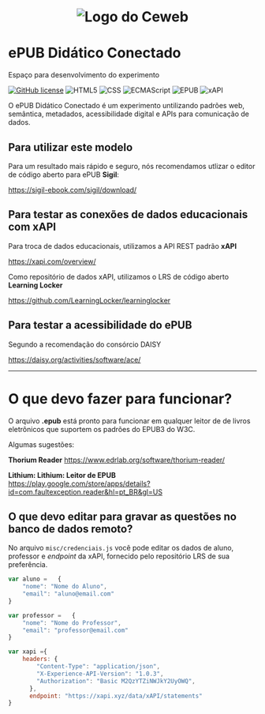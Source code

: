 <h1 align="center">
    <img src="https://ceweb.br/assets/img/logo-ceweb-br.png" alt="Logo do Ceweb"/>
</h1>

# ePUB Didático Conectado
Espaço para desenvolvimento do experimento

[![GitHub license](https://img.shields.io/github/license/Naereen/StrapDown.js.svg)](https://github.com/Naereen/StrapDown.js/blob/master/LICENSE)
![HTML5](https://img.shields.io/badge/HTML-5-green)
![CSS](https://img.shields.io/badge/CSS-3-green)
![ECMAScript](https://img.shields.io/badge/ECMAScript-6-green)
![EPUB](https://img.shields.io/badge/EPUB-3-blue)
![xAPI](https://img.shields.io/badge/xAPI-1.0.3-blue)

O ePUB Didático Conectado é um experimento untilizando padrões web, semântica, metadados, acessibilidade digital e APIs para comunicação de dados. 


## Para utilizar este modelo

Para um resultado mais rápido e seguro, nós recomendamos utlizar o editor de código aberto para ePUB **Sigil**: 

https://sigil-ebook.com/sigil/download/

## Para testar as conexões de dados educacionais com xAPI 

Para troca de dados educacionais, utilizamos a API REST padrão **xAPI** 

https://xapi.com/overview/

Como repositório de dados xAPI, utilizamos o LRS de código aberto **Learning Locker**

https://github.com/LearningLocker/learninglocker

## Para testar a acessibilidade do ePUB 
Segundo a recomendação do consórcio DAISY

https://daisy.org/activities/software/ace/

---

 # O que devo fazer para funcionar?

 O arquivo **.epub** está pronto para funcionar em qualquer
 leitor de de livros eletrônicos que suportem os padrões do
  EPUB3 do W3C.

  Algumas sugestões:

**Thorium Reader**
https://www.edrlab.org/software/thorium-reader/

**Lithium: Lithium: Leitor de EPUB**
https://play.google.com/store/apps/details?id=com.faultexception.reader&hl=pt_BR&gl=US

## O que devo editar para gravar as questões no banco de dados remoto?

No arquivo `misc/credenciais.js` você pode editar os dados de 
aluno, professor e *endpoint* da xAPI, fornecido pelo repositório LRS
de sua preferência. 

```js
var aluno =   {
    "nome": "Nome do Aluno",
    "email": "aluno@email.com"
}

var professor =   {
    "nome": "Nome do Professor",
    "email": "professor@email.com"
}

var xapi ={
    headers: {
        "Content-Type": "application/json",
        "X-Experience-API-Version": "1.0.3",
        "Authorization": "Basic M2QzYTZiNWJkY2UyOWQ",
      },
      endpoint: "https://xapi.xyz/data/xAPI/statements"
}
```